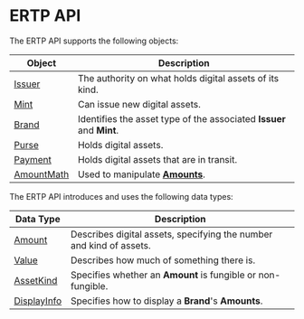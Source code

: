# ERTP API

The ERTP API supports the following objects:

| Object | Description |
| --- | --- |
| [Issuer](./issuer.md) | The authority on what holds digital assets of its kind. |
| [Mint](./mint.md) | Can issue new digital assets. |
| [Brand](./brand.md) | Identifies the asset type of the associated **Issuer** and **Mint**. |
| [Purse](./purse.md) | Holds digital assets. |
| [Payment](./payment.md) | Holds digital assets that are in transit. |
| [AmountMath](./amount-math.md) | Used to manipulate **[Amounts](./ertp-data-types.md#amount)**. |



The ERTP API introduces and uses the following data types:

| Data Type | Description |
| --- | --- |
| [Amount](./ertp-data-types.md#amount) | Describes digital assets, specifying the number and kind of assets. |
| [Value](./ertp-data-types.md#value) | Describes how much of something there is. |
| [AssetKind](./ertp-data-types.md#assetkind) | Specifies whether an **Amount** is fungible or non-fungible. |
| [DisplayInfo](./ertp-data-types.md#displayinfo) | Specifies how to display a **Brand**'s **Amounts**. |

